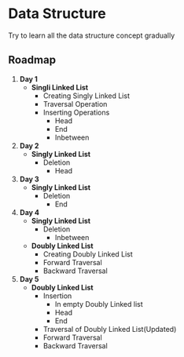 
# Data Structure

Try to learn all the data structure concept gradually 


## Roadmap

1. **Day 1**
    - **Singli Linked List**
        - Creating Singly Linked List
        - Traversal Operation
        - Inserting Operations
            - Head
            - End
            - Inbetween        
2. **Day 2**
    - **Singly Linked List**
        - Deletion
            - Head
3. **Day 3**
    - **Singly Linked List**
        - Deletion
            - End
4. **Day 4**
    - **Singly Linked List**
        - Deletion
            - Inbetween
    - **Doubly Linked List**
        - Creating Doubly Linked List
        - Forward Traversal
        - Backward Traversal
4. **Day 5**
    - **Doubly Linked List**
        - Insertion
            - In empty Doubly Linked list
            - Head 
            - End
        - Traversal of Doubly Linked List(Updated)
        - Forward Traversal
        - Backward Traversal
        

